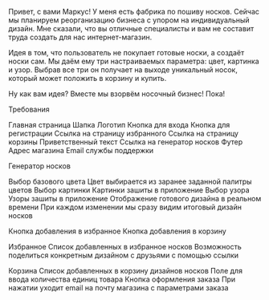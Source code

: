 
Привет, с вами Маркус! У меня есть фабрика по пошиву носков. Сейчас мы планируем реорганизацию бизнеса с упором на индивидуальный дизайн. Мне сказали, что вы отличные специалисты и вам не составит труда создать для нас интернет-магазин.

Идея в том, что пользователь не покупает готовые носки, а создаёт носки сам. Мы даём ему три настраиваемых параметра: цвет, картинка и узор. Выбрав все три он получает на выходе уникальный носок, который может положить в корзину и купить.

Ну как вам идея? Вместе мы взорвём носочный бизнес! Пока!

Требования

Главная страница
  Шапка
  Логотип
  Кнопка для входа
  Кнопка для регистрации
  Ссылка на страницу избранного
  Ссылка на страницу корзины
Приветственный текст
Ссылка на генератор носков
Футер
  Адрес магазина
  Email службы поддержки
  
Генератор носков

Выбор базового цвета
  Цвет выбирается из заранее заданной палитры цветов
Выбор картинки
  Картинки зашиты в приложение
Выбор узора
  Узоры зашиты в приложение
Отображение готового дизайна в реальном времени
  При каждом изменении мы сразу видим итоговый дизайн носков

Кнопка добавления в избранное
Кнопка добавления в корзину

Избранное
    Список добавленных в избранное носков
    Возможность поделиться конкретным дизайном с друзьями с помощью ссылки

  Корзина
Список добавленных в корзину дизайнов носков
Поле для ввода количества единиц товара
Кнопка оформления заказа
При нажатии уходит email на почту магазина с параметрами заказа

